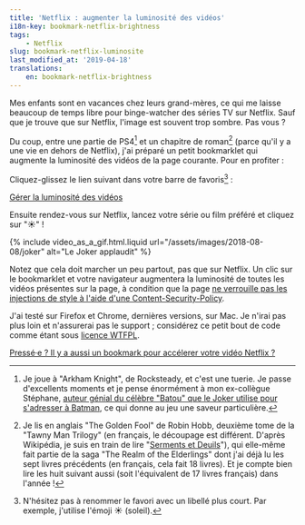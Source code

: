 ```yaml
---
title: 'Netflix : augmenter la luminosité des vidéos'
i18n-key: bookmark-netflix-brightness
tags:
    - Netflix
slug: bookmark-netflix-luminosite
last_modified_at: '2019-04-18'
translations:
    en: bookmark-netflix-brightness
---
```


Mes enfants sont en vacances chez leurs grand-mères, ce qui me laisse beaucoup
de temps libre pour binge-watcher des séries TV sur Netflix. Sauf que je trouve
que sur Netflix, l'image est souvent trop sombre. Pas vous ?

<!-- more -->

Du coup, entre une partie de PS4[^ps4] et un chapitre de roman[^lire] (parce
qu'il y a une vie en dehors de Netflix), j'ai préparé un petit bookmarklet qui
augmente la luminosité des vidéos de la page courante. Pour en profiter :

[^ps4]:
    Je joue à "Arkham Knight", de Rocksteady, et c'est une tuerie. Je passe
    d'excellents moments et je pense énormément à mon ex-collègue Stéphane,
    [auteur génial du célèbre "Batou" que le Joker utilise pour s'adresser à Batman](https://nota-bene.org/Trois-jolis-souvenirs-de-traduction),
    ce qui donne au jeu une saveur particulière.

[^lire]:
    Je lis en anglais "The Golden Fool" de Robin Hobb, deuxième tome de la
    "Tawny Man Trilogy" (en français, le découpage est différent. D'après
    Wikipédia, je suis en train de lire
    "[Serments et Deuils](https://fr.wikipedia.org/wiki/Serments_et_Deuils)"),
    qui elle-même fait partie de la saga "The Realm of the Elderlings" dont j'ai
    déjà lu les sept livres précédents (en français, cela fait 18 livres). Et je
    compte bien lire les huit suivant aussi (soit l'équivalent de 17 livres
    français) dans l'année !

Cliquez-glissez le lien suivant dans votre barre de favoris[^rename] :

<!-- nomicrotypo -->

<a href="javascript:(function(){var a=prompt('Video brightness?','100%');a=/^\d+(\.\d+)?%\$/.test(a)?a:'100%';Array.from(document.getElementsByTagName('video')).forEach(function(b){b.setAttribute('style',b.getAttribute('style')+'filter:brightness('+a+');')})})();" title="Gérer la luminosité des vidéos">Gérer
la luminosité des vidéos</a>

<!-- endnomicrotypo -->

[^rename]:
    N'hésitez pas à renommer le favori avec un libellé plus court. Par exemple,
    j'utilise l'émoji ☀️ (soleil).

Ensuite rendez-vous sur Netflix, lancez votre série ou film préféré et cliquez
sur "☀️" !

{% include video_as_a_gif.html.liquid
url="/assets/images/2018-08-08/joker"
alt="Le Joker applaudit"
%}

Notez que cela doit marcher un peu partout, pas que sur Netflix. Un clic sur le
bookmarklet et votre navigateur augmentera la luminosité de toutes les vidéos
présentes sur la page, à condition que la page
[ne verrouille pas les injections de style à l'aide d'une Content-Security-Policy](https://blog.dareboost.com/fr/2016/08/content-security-policy-securiser-site-web-xss/).

J'ai testé sur Firefox et Chrome, dernières versions, sur Mac. Je n'irai pas
plus loin et n'assurerai pas le support ; considérez ce petit bout de code comme
étant sous [licence WTFPL](https://fr.wikipedia.org/wiki/WTFPL).

<ins datetime="2019-04-18">Pressé·e ? Il y a aussi un bookmark pour
[accélerer votre vidéo Netflix](/2019/04/bookmark-netflix-vitesse/) ?</ins>
